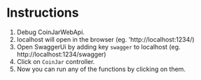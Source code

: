 # Instructions

1. Debug CoinJarWebApi.
2. localhost will open in the browser (eg. 'http://localhost:1234/)
3. Open SwaggerUi by adding key `swagger` to localhost (eg. http://localhost:1234/swagger)
4. Click on `CoinJar` controller.
5. Now you can run any of the functions by clicking on them.
